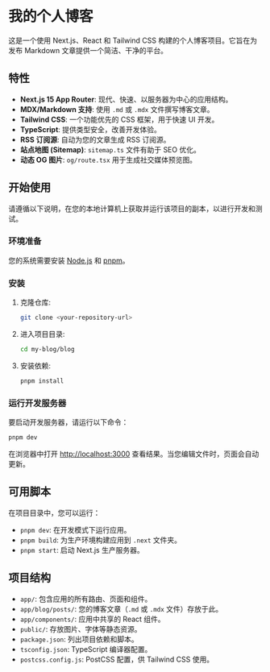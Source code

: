 # 我的个人博客

这是一个使用 Next.js、React 和 Tailwind CSS 构建的个人博客项目。它旨在为发布 Markdown 文章提供一个简洁、干净的平台。

## 特性

- **Next.js 15 App Router**: 现代、快速、以服务器为中心的应用结构。
- **MDX/Markdown 支持**: 使用 `.md` 或 `.mdx` 文件撰写博客文章。
- **Tailwind CSS**: 一个功能优先的 CSS 框架，用于快速 UI 开发。
- **TypeScript**: 提供类型安全，改善开发体验。
- **RSS 订阅源**: 自动为您的文章生成 RSS 订阅源。
- **站点地图 (Sitemap)**: `sitemap.ts` 文件有助于 SEO 优化。
- **动态 OG 图片**: `og/route.tsx` 用于生成社交媒体预览图。

## 开始使用

请遵循以下说明，在您的本地计算机上获取并运行该项目的副本，以进行开发和测试。

### 环境准备

您的系统需要安装 [Node.js](https://nodejs.org/) 和 [pnpm](https://pnpm.io/)。

### 安装

1.  克隆仓库:
    ```sh
    git clone <your-repository-url>
    ```
2.  进入项目目录:
    ```sh
    cd my-blog/blog
    ```
3.  安装依赖:
    ```sh
    pnpm install
    ```

### 运行开发服务器

要启动开发服务器，请运行以下命令：

```sh
pnpm dev
```

在浏览器中打开 [http://localhost:3000](http://localhost:3000) 查看结果。当您编辑文件时，页面会自动更新。

## 可用脚本

在项目目录中，您可以运行：

-   `pnpm dev`: 在开发模式下运行应用。
-   `pnpm build`: 为生产环境构建应用到 `.next` 文件夹。
-   `pnpm start`: 启动 Next.js 生产服务器。

## 项目结构

-   `app/`: 包含应用的所有路由、页面和组件。
-   `app/blog/posts/`: 您的博客文章（`.md` 或 `.mdx` 文件）存放于此。
-   `app/components/`: 应用中共享的 React 组件。
-   `public/`: 存放图片、字体等静态资源。
-   `package.json`: 列出项目依赖和脚本。
-   `tsconfig.json`: TypeScript 编译器配置。
-   `postcss.config.js`: PostCSS 配置，供 Tailwind CSS 使用。
